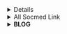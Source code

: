 <!---
tahaluindo/tahaluindo is a ✨ special ✨ repository because its `README.md` (this file) appears on your GitHub profile.
You can click the Preview link to take a look at your changes.
--->

<details>
    <p align='center'><img scr="https://www.seekpng.com/png/full/133-1334434_rwby-by-thestealthdrawings-on-ruby-rose-rwby-2017.png" width="150"/></a></p>
</details>

<details>
    <summary>All Socmed Link<b></b></summary><br/>
<p align='center'><a href="https://api.daily.dev/get?r=Koleksibot"><img src="https://www.seekpng.com/png/full/133-1334437_rwby-ruby-rose-rwby-ruby-rose-transparent.png" width="150" alt="LulzGhost-Team BOT's Dev Card"/></a></p>

</details>
<details>
    <summary><b>BLOG</b></summary><br/>
<h1  align='center'> Ketikan Hati Kecil </h1>
<p align='center'><a href="https://ketikanhatikecil.blogspot.com/"><img src="https://www.seekpng.com/png/full/133-1334725_ruby-rose-by-metatality-on-deviantart-rwby-ruby.png" width="150" alt="LulzGhost-Team BOT's Dev Card"/></a></p>

<p align='center'>
<a href="https://api.daily.dev/get?r=Koleksibot"><img height="200" src="https://raw.githubusercontent.com/MRX281MK/MRX281MK.github.io/main/root.svg"></a>
<p align='center'>
<a href="https://www.facebook.com/ciciyber.squadindo.7"><img height="100" src="https://raw.githubusercontent.com/MRX281MK/MRX281MK.github.io/main/speed.svg"></a></p>
<p align='center'>
<!--END_SECTION:waka-->
<!--
-->
